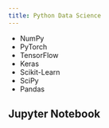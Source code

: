 ```yaml
---
title: Python Data Science
---
```


- NumPy
- PyTorch
- TensorFlow
- Keras
- Scikit-Learn
- SciPy
- Pandas

## Jupyter Notebook

